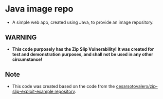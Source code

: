 # Java image repo
 - A simple web app, created using Java, to provide an image repository.

## WARNING

 - **This code purposely has the Zip Slip Vulnerability! It was created for test and demonstration purposes, and shall not be used in any other  circumstance!**

## Note
 - This code was created based on the code from the [cesarsotovalero/zip-slip-exploit-example repository](https://github.com/cesarsotovalero/zip-slip-exploit-example).
